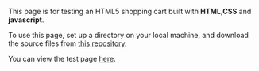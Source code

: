 This page is for testing an HTML5 shopping cart built with <strong>HTML</strong>,<strong>CSS</strong> and <strong>javascript</strong>.

To use this page, set up a directory on your local machine, and download the source files from <a href=https://github.com/claudebaxter/shopping-cart title="Source Files"> this repository.</a>


You can view the test page <a href=https://claudebaxter.github.io/shopping-cart title="Shopping Cart"> here</a>.

